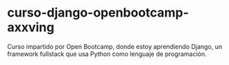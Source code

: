 # curso-django-openbootcamp-axxving
Curso impartido por Open Bootcamp, donde estoy aprendiendo Django, un framework fullstack que usa Python como lenguaje de programación.
